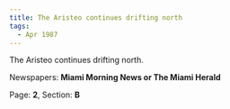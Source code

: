 ```yaml
---  
title: The Aristeo continues drifting north  
tags:  
  - Apr 1987  
---  
```

  
The Aristeo continues drifting north.  
  
Newspapers: **Miami Morning News or The Miami Herald**  
  
Page: **2**, Section: **B** 
